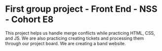 # First group project - Front End - NSS - Cohort E8

This project helps us handle merge conflicts while practicing HTML, CSS, and JS.  We are also practicing creating tickets and processing them through our project board.  We are creating a band website.
